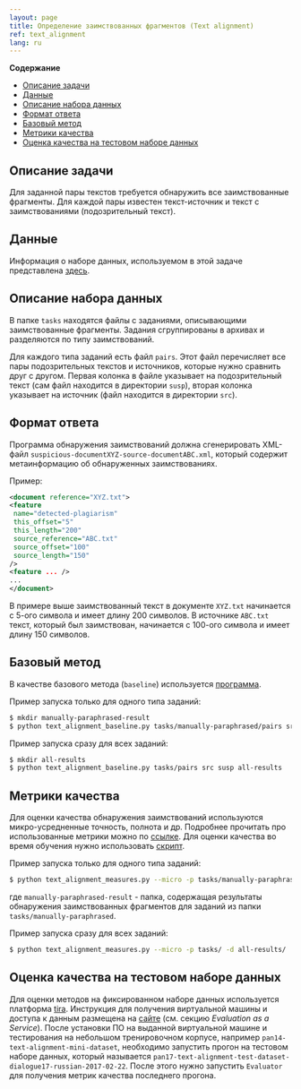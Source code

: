 ```yaml
---
layout: page
title: Определение заимствованных фрагментов (Text alignment)
ref: text_alignment
lang: ru
---
```

<!-- markdown-toc start - Don't edit this section. Run M-x markdown-toc-generate-toc again -->
**Содержание**

- [Описание задачи](#описание-задачи)
- [Данные](#данные)
- [Описание набора данных](#описание-набора-данных)
- [Формат ответа](#формат-ответа)
- [Базовый метод](#базовый-метод)
- [Метрики качества](#метрики-качества)
- [Оценка качества на тестовом наборе данных](#оценка-качества-на-тестовом-наборе-данных)

<!-- markdown-toc end -->


## Описание задачи
Для заданной пары текстов требуется обнаружить все заимствованные фрагменты.
Для каждой пары известен текст-источник и текст с заимствованиями (подозрительный текст).


## Данные
Информация о наборе данных, используемом в этой задаче представлена [здесь](/content/corpora/paraplag.html#использование-в-задаче-text-alignment).

## Описание набора данных

В папке `tasks` находятся файлы с заданиями,
описывающими заимствованные фрагменты.
Задания сгруппированы в архивах и разделяются по типу заимствований.

Для каждого типа заданий есть файл `pairs`.
Этот файл перечисляет все пары подозрительных текстов и источников,
которые нужно сравнить друг с другом.
Первая колонка в файле указывает на подозрительный текст
(сам файл находится в директории `susp`),
вторая колонка указывает на источник (файл находится в директории `src`).

## Формат ответа

 Программа обнаружения заимствований должна сгенерировать XML-файл `suspicious-documentXYZ-source-documentABC.xml`,
 который содержит метаинформацию об обнаруженных заимствованиях.

Пример:
```xml
<document reference="XYZ.txt">
<feature
 name="detected-plagiarism"
 this_offset="5"
 this_length="200"
 source_reference="ABC.txt"
 source_offset="100"
 source_length="150"
/>
<feature ... />
...
</document>
```

В примере выше заимствованный текст в документе `XYZ.txt` начинается с 5-ого символа и имеет длину 200 символов.
В источнике `ABC.txt` текст,
который был заимствован, начинается с 100-ого символа и имеет длину 150 символов.

## Базовый метод
В качестве базового метода (`baseline`) используется [программа](https://raw.githubusercontent.com/PlagEvalRus/text_alignment_baseline/master/text_alignment_baseline.py).

Пример запуска только для одного типа заданий:
```bash
$ mkdir manually-paraphrased-result
$ python text_alignment_baseline.py tasks/manually-paraphrased/pairs src susp manually-paraphrased-result
```
Пример запуска сразу для всех заданий:
```bash
$ mkdir all-results
$ python text_alignment_baseline.py tasks/pairs src susp all-results
```

## Метрики качества

Для оценки качества обнаружения заимствований используются микро-усредненные точность, полнота и др.
Подробнее прочитать про использованные метрики можно по [ссылке](http://www.uni-weimar.de/medien/webis/publications/papers/stein_2010p.pdf#page=2).
Для оценки качества во время обучения нужно использовать [скрипт](https://raw.githubusercontent.com/PlagEvalRus/text_alignment_measures/master/text_alignment_measures.py).

Пример запуска только для одного типа заданий:
```bash
$ python text_alignment_measures.py --micro -p tasks/manually-paraphrased/ -d manually-paraphrased-result/
```
где `manually-paraphrased-result` - папка, содержащая результаты обнаружения заимствованных фрагментов для заданий из папки `tasks/manually-paraphrased`.

Пример запуска сразу для всех заданий:
```bash
$ python text_alignment_measures.py --micro -p tasks/ -d all-results/
```

## Оценка качества на тестовом наборе данных
Для оценки методов на фиксированном наборе данных используется платформа
[tira](http://www.tira.io/tasks/pan/#text-alignment).
Инструкция для получения виртуальной машины и
доступа к данным размещена на [сайте](http://pan.webis.de/technology.html) (см. секцию *Evaluation as a Service*).
После установки ПО на выданной виртуальной машине и тестирования на небольшом тренировочном корпусе,
например `pan14-text-alignment-mini-dataset`, 
необходимо запустить прогон на тестовом наборе данных, который называется `pan17-text-alignment-test-dataset-dialogue17-russian-2017-02-22`.
После этого нужно запустить `Evaluator` для получения метрик качества последнего прогона.
